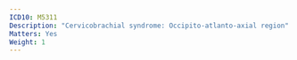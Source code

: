 ```yaml
---
ICD10: M5311
Description: "Cervicobrachial syndrome: Occipito-atlanto-axial region"
Matters: Yes
Weight: 1
---
```

